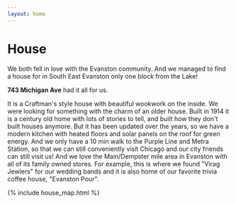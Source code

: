 ```yaml
---
layout: home
---
```


# House

We both fell in love with the Evanston community.
And we managed to find a house for in South East Evanston only one block from the Lake!

**743 Michigan Ave** had it all for us.

It is a Craftman's style house with beautiful wookwork on the inside.
We were looking for something with the charm of an older house.
Built in 1914 it is a century old home with lots of stories to tell, and built how they don't built houses anymore.
But it has been updated over the years, so we have a modern kitchen with heated floors and solar panels on the roof for green energy.
And we only have a 10 min walk to the Purple Line and Metra Station, so that we can still conveniently visit Chicago and our city friends can still visit us!
And we love the Main/Dempster mile area in Evanston with all of its family owned stores. For example, this is where we found "Virag Jewlers" for our wedding bands and it is also home of our favorite trivia coffee house, "Evanston Pour". 



{% include house_map.html %}
